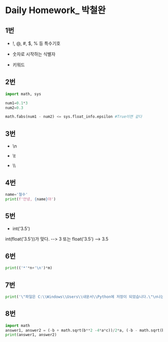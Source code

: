 # Daily Homework_ 박철완

## 1번

- !, @, #, $, % 등 특수기호

- 숫자로 시작하는 식별자

- 키워드



## 2번

```python
import math, sys

num1=0.1*3
num2=0.3

math.fabs(num1 - num2) <= sys.float_info.epsilon #True이면 같다
```



## 3번

- \n

- \t

- \\\



## 4번

```python
name='철수'
print(f'안녕, {name}야')
```



## 5번

- int('3.5')

int(float('3.5'))가 맞다. --> 3  또는 float('3.5') --> 3.5



## 6번

```python
print(('*'*n+'\n')*m)
```



## 7번

```python
print('\"파일은 C:\\Windows\\Users\\내문서\\Python에 저장이 되었습니다.\"\n나는 생각했다. \'cd를 써서 git bash로 들어가 봐야지.\'')
```



## 8번

```python
import math
answer1, answer2 = (-b + math.sqrt(b**2 -4*a*c))/2*a, (-b - math.sqrt(b**2 -4*a*c))/2*a
print(answer1, answer2)
```

